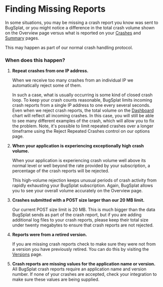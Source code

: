 # Finding Missing Reports

In some situations, you may be missing a crash report you know was sent to BugSplat, or you might notice a difference in the total crash volume shown on the Overview page versus what is reported on your [Crashes](https://app.bugsplat.com/v2/crashes) and [Summary](https://app.bugsplat.com/v2/summary) pages.

This may happen as part of our normal crash handling protocol.

### When does this happen?

1.  **Repeat crashes from one IP address.**

    When we receive too many crashes from an individual IP we automatically reject some of them.

    In such a case, what is usually occurring is some kind of closed crash loop. To keep your crash counts reasonable, BugSplat limits incoming crash reports from a single IP address to one every several seconds. Even when we reject crash reports, the total volume on the [Dashboard](https://app.bugsplat.com/v2/dashboard) chart will reflect all incoming crashes. In this case, you will still be able to see many different examples of the crash, which will allow you to fix the problem. Note, it's possible to limit repeated crashes over a longer timeframe using the Reject Repeated Crashes control on our options page.
2.  **When your application is experiencing exceptionally high crash volume.**

    When your application is experiencing crash volume well above its normal level or well beyond the rate provided by your subscription, a percentage of the crash reports will be rejected.

    This high-volume rejection keeps unusual periods of crash activity from rapidly exhausting your BugSplat subscription. Again, BugSplat allows you to see your overall volume accurately on the Overview page.
3.  **Crashes submitted with a POST size larger than our 20 MB limit.**

    Our current POST size limit is 20 MB. This is much bigger than the data BugSplat sends as part of the crash report, but if you are adding additional log files to your crash reports, please keep their total size under twenty megabytes to ensure that crash reports are not rejected.
4.  **Reports were from a retired version.**

    If you are missing crash reports check to make sure they were not from a version you have previously retired. You can do this by visiting the [Versions](https://app.bugsplat.com/v2/versions) page.
5. **Crash reports are missing values for the application name or version.** All BugSplat crash reports require an application name and version number.  If none of your crashes are accepted, check your integration to make sure these values are being supplied.&#x20;

